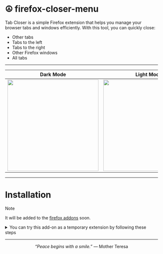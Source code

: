 # ☮️ firefox-closer-menu

Tab Closer is a simple Firefox extension that helps you manage your browser tabs and windows efficiently. With this tool, you can quickly close:

- Other tabs  
- Tabs to the left  
- Tabs to the right  
- Other Firefox windows
- All tabs

----------------------------------------------------------------------

| Dark Mode | Light Mode |
|-----------|------------|
| <img src="https://github.com/user-attachments/assets/02c79004-bdd9-4a33-a3be-f752dd7ebdb2" width="300"> | <img src="https://github.com/user-attachments/assets/9283d1b1-4d0c-4fc3-991b-f0fb642e216e" width="300"> |

----------------------------------------------------------------------

# Installation

> [!NOTE]
>It will be added to the <a href="https://addons.mozilla.org/">firefox addons</a> soon.

<details>
  <summary>You can try this add-on as a temporary extension by following these steps</summary>

1. [Install the zip file](https://codeload.github.com/m3tozz/firefox-closer-menu/zip/refs/tags/v1.1) and extract it.  
2. Go to `about:debugging#/runtime/this-firefox` in the Firefox address bar.  
3. Click **Load Temporary Add-on**.  
4. Select the `manifest.json` file from the extracted extension folder.  
5. The extension will be installed and can be found in the extensions (puzzle piece) icon area.

</details>

----------------------------------------------------------------------

<p align="center"> <i>“Peace begins with a smile.”</i> — Mother Teresa </p>

